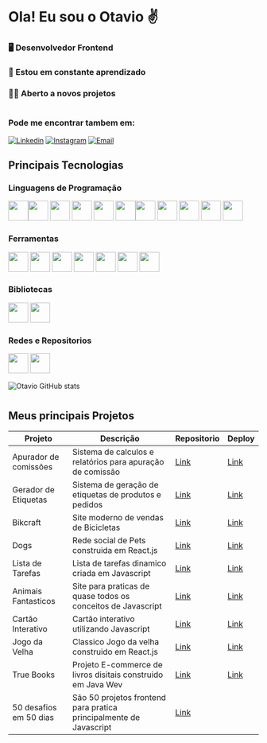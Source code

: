 # Ola! Eu sou o Otavio ✌️
### 🖥️ Desenvolvedor Frontend
### 📖 Estou em constante aprendizado 
### 👨‍💻 Aberto a novos projetos
#
### Pode me encontrar tambem em:

[![Linkedin](https://img.shields.io/badge/LinkedIn-0077B5?style=for-the-badge&logo=linkedin&logoColor=white
)](https://www.linkedin.com/in/otavio-souza-6a7868169/)
[![Instagram](https://img.shields.io/badge/Instagram-E4405F?style=for-the-badge&logo=instagram&logoColor=white
)](https://www.instagram.com/otavioits/)
[![Email](https://img.shields.io/badge/Gmail-D14836?style=for-the-badge&logo=gmail&logoColor=white
)](otaviosouzalu@gmail.com)


  ## Principais Tecnologias ##

  ### Linguagens de Programação
   <img src="https://cdn.jsdelivr.net/gh/devicons/devicon/icons/typescript/typescript-original.svg" width="40" height="40" /><img src="https://cdn.jsdelivr.net/gh/devicons/devicon/icons/react/react-original.svg" width="40" height="40" />
  <img src="https://cdn.jsdelivr.net/gh/devicons/devicon/icons/postgresql/postgresql-plain.svg" width="40" height="40" />
 <img src="https://cdn.jsdelivr.net/gh/devicons/devicon/icons/javascript/javascript-original.svg" width="40" height="40" />
 <img src="https://cdn.jsdelivr.net/gh/devicons/devicon/icons/cplusplus/cplusplus-plain.svg" width="40" height="40" />
<img src="https://cdn.jsdelivr.net/gh/devicons/devicon/icons/css3/css3-original.svg" width="40" height="40" /><img src="https://cdn.jsdelivr.net/gh/devicons/devicon/icons/html5/html5-plain.svg" width="40" height="40" />
 <img src="https://cdn.jsdelivr.net/gh/devicons/devicon/icons/java/java-original.svg" width="40" height="40" />
  <img src="https://cdn.jsdelivr.net/gh/devicons/devicon/icons/mongodb/mongodb-original.svg" width="40" height="40" />
  <img src="https://cdn.jsdelivr.net/gh/devicons/devicon/icons/mysql/mysql-original.svg" width="40" height="40" />
  <img src="https://cdn.jsdelivr.net/gh/devicons/devicon/icons/php/php-plain.svg" width="40" height="40" />

### Ferramentas
 <img src="https://cdn.jsdelivr.net/gh/devicons/devicon/icons/canva/canva-original.svg" width="40" height="40" loading="lazy" /> <img src="https://cdn.jsdelivr.net/gh/devicons/devicon/icons/figma/figma-original.svg" width="40" height="40" />
 <img src="https://cdn.jsdelivr.net/gh/devicons/devicon/icons/git/git-original.svg" width="40" height="40" />
  <img src="https://cdn.jsdelivr.net/gh/devicons/devicon/icons/jira/jira-original.svg" width="40" height="40" />
  <img src="https://cdn.jsdelivr.net/gh/devicons/devicon/icons/npm/npm-original-wordmark.svg" width="40" height="40" />
  <img src="https://cdn.jsdelivr.net/gh/devicons/devicon/icons/trello/trello-plain.svg"  width="40" height="40"/>
  <img src="https://cdn.jsdelivr.net/gh/devicons/devicon/icons/vscode/vscode-original.svg" width="40" height="40" />

### Bibliotecas 
 <img src="https://cdn.jsdelivr.net/gh/devicons/devicon/icons/bootstrap/bootstrap-original.svg" width="40" height="40"  loading="lazy"/> <img src="https://cdn.jsdelivr.net/gh/devicons/devicon/icons/materialui/materialui-original.svg" width="40" height="40" />


  ### Redes e Repositorios
 <img src="https://cdn.jsdelivr.net/gh/devicons/devicon/icons/linkedin/linkedin-original.svg"  width="40" height="40"/> <img src="https://cdn.jsdelivr.net/gh/devicons/devicon/icons/github/github-original.svg" width="40" height="40" />

          
          
     

![Otavio GitHub stats](https://github-readme-stats.vercel.app/api?username=otaviosouza21&show_icons=true&theme=dark)

#
## Meus principais Projetos

| Projeto | Descrição | Repositorio | Deploy |
|----------|----------|----------|----------|
| Apurador de comissões | Sistema de calculos e relatórios para apuração de comissão | [Link](https://github.com/otaviosouza21/apurar_comissao)| [Link](https://otaviosouza21.github.io/apurar_comissao/) |
| Gerador de Etiquetas | Sistema de geração de etiquetas de produtos e pedidos | [Link](https://github.com/otaviosouza21/Gerador-de-Etiquetas)| [Link](https://otaviosouza21.github.io/Gerador-de-Etiquetas/) |
| Bikcraft | Site moderno de vendas de Bicicletas | [Link](https://github.com/otaviosouza21/bikcraft)| [Link](https://otaviosouza21.github.io/bikcraft/) |
| Dogs | Rede social de Pets construida em React.js | [Link](https://github.com/otaviosouza21/app-dogs)| [Link](https://otaviosouza21.github.io/app-dogs/) |
| Lista de Tarefas | Lista de tarefas dinamico criada em Javascript | [Link](https://github.com/otaviosouza21/lista-de-Tarefas)| [Link](https://otaviosouza21.github.io/lista-de-Tarefas/) |
| Animais Fantasticos | Site para praticas de quase todos os conceitos de Javascript | [Link](https://github.com/otaviosouza21/Animais-Fantasticos)| [Link](https://otaviosouza21.github.io/Animais-Fantasticos/) |
| Cartão Interativo | Cartão interativo utilizando Javascript | [Link](https://github.com/otaviosouza21/cartao-de-credito-interativo)| [Link](https://otaviosouza21.github.io/cartao-de-credito-interativo/) |
| Jogo da Velha | Classico Jogo da velha construido em React.js | [Link](https://github.com/otaviosouza21/JogoDaVelha)| [Link](https://otaviosouza21.github.io/JogoDaVelha/) |
| True Books | Projeto E-commerce de livros disitais construido em Java Wev | [Link](https://github.com/otaviosouza21/appTrueBooks)| [Link](https://otaviosouza21.github.io/appTrueBooks/) |
| 50 desafios em 50 dias | São 50 projetos frontend para pratica principalmente de Javascript| [Link](https://github.com/otaviosouza21/50-desafios-50-dias)| 

